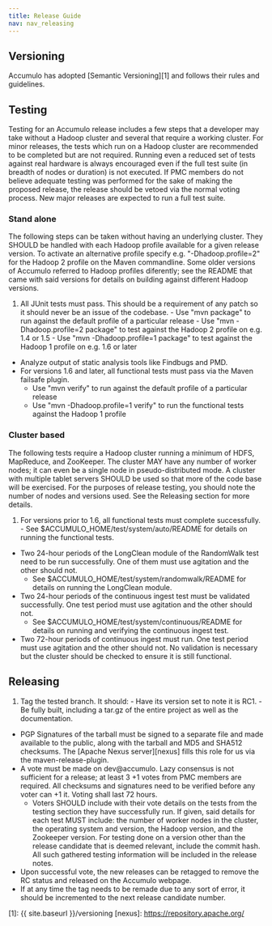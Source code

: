 ```yaml
---
title: Release Guide
nav: nav_releasing
---
```


## Versioning

Accumulo has adopted [Semantic Versioning][1] and follows their rules and guidelines.

## Testing

Testing for an Accumulo release includes a few steps that a developer may take without a Hadoop cluster and several that require a working cluster. For minor releases, 
the tests which run on a Hadoop cluster are recommended to be completed but are not required. Running even a reduced set of tests against real hardware is always encouraged
even if the full test suite (in breadth of nodes or duration) is not executed. If PMC members do not believe adequate testing was performed for the sake of making the proposed
release, the release should be vetoed via the normal voting process. New major releases are expected to run a full test suite.

### Stand alone
The following steps can be taken without having an underlying cluster. They SHOULD be handled with each Hadoop profile available for a given release version. To activate an alternative profile specify e.g. "-Dhadoop.profile=2" for the Hadoop 2 profile on the Maven commandline. Some older versions of Accumulo referred to Hadoop profiles diferently; see the README that came with said versions for details on building against different Hadoop versions.

  1. All JUnit tests must pass.  This should be a requirement of any patch so it should never be an issue of the codebase.
    - Use "mvn package" to run against the default profile of a particular release
    - Use "mvn -Dhadoop.profile=2 package" to test against the Hadoop 2 profile on e.g. 1.4 or 1.5
    - Use "mvn -Dhadoop.profile=1 package" to test against the Hadoop 1 profile on e.g. 1.6 or later
  - Analyze output of static analysis tools like Findbugs and PMD.
  - For versions 1.6 and later, all functional tests must pass via the Maven failsafe plugin.
    - Use "mvn verify" to run against the default profile of a particular release
    - Use "mvn -Dhadoop.profile=1 verify" to run the functional tests against the Hadoop 1 profile

### Cluster based
The following tests require a Hadoop cluster running a minimum of HDFS, MapReduce, and ZooKeeper. The cluster MAY have any number of worker nodes; it can even be a single node in pseudo-distributed mode. A cluster with multiple tablet servers SHOULD be used so that more of the code base will be exercised. For the purposes of release testing, you should note the number of nodes and versions used. See the Releasing section for more details.

  1. For versions prior to 1.6, all functional tests must complete successfully.
    - See $ACCUMULO_HOME/test/system/auto/README for details on running the functional tests.
  - Two 24-hour periods of the LongClean module of the RandomWalk test need to be run successfully. One of them must use agitation and the other should not.
    - See $ACCUMULO_HOME/test/system/randomwalk/README for details on running the LongClean module.
  - Two 24-hour periods of the continuous ingest test must be validated successfully. One test period must use agitation and the other should not.
    - See $ACCUMULO_HOME/test/system/continuous/README for details on running and verifying the continuous ingest test.
  - Two 72-hour periods of continuous ingest must run. One test period must use agitation and the other should not. No validation is necessary but the cluster should be checked to ensure it is still functional.

## Releasing

  1. Tag the tested branch. It should:
    - Have its version set to note it is RC1.
    - Be fully built, including a tar.gz of the entire project as well as the documentation.
  - PGP Signatures of the tarball must be signed to a separate file and made available to the public, along with the tarball and MD5 and SHA512 checksums. The [Apache Nexus server][nexus] fills this role for us via the maven-release-plugin.
  - A vote must be made on dev@accumulo. Lazy consensus is not sufficient for a release; at least 3 +1 votes from PMC members are required. All checksums and signatures need to be verified before any voter can +1 it. Voting shall last 72 hours.
    - Voters SHOULD include with their vote details on the tests from the testing section they have successfully run. If given, said details for each test MUST include: the number of worker nodes in the cluster, the operating system and version, the Hadoop version, and the Zookeeper version.  For testing done on a version other than the release candidate that is deemed relevant, include the commit hash. All such gathered testing information will be included in the release notes. 
  - Upon successful vote, the new releases can be retagged to remove the RC status and released on the Accumulo webpage.
  - If at any time the tag needs to be remade due to any sort of error, it should be incremented to the next release candidate number.

[1]: {{ site.baseurl }}/versioning
[nexus]: https://repository.apache.org/
